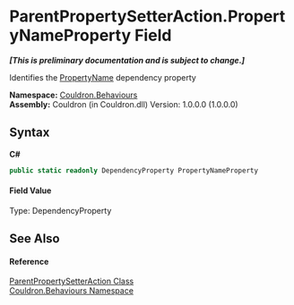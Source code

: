 # ParentPropertySetterAction.PropertyNameProperty Field
 _**\[This is preliminary documentation and is subject to change.\]**_

Identifies the <a href="P_Couldron_Behaviours_ParentPropertySetterAction_PropertyName">PropertyName</a>&nbsp;dependency property

**Namespace:**&nbsp;<a href="N_Couldron_Behaviours">Couldron.Behaviours</a><br />**Assembly:**&nbsp;Couldron (in Couldron.dll) Version: 1.0.0.0 (1.0.0.0)

## Syntax

**C#**<br />
``` C#
public static readonly DependencyProperty PropertyNameProperty
```


#### Field Value
Type: DependencyProperty

## See Also


#### Reference
<a href="T_Couldron_Behaviours_ParentPropertySetterAction">ParentPropertySetterAction Class</a><br /><a href="N_Couldron_Behaviours">Couldron.Behaviours Namespace</a><br />